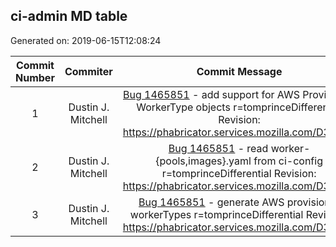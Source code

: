 ## ci-admin MD table
Generated on: 2019-06-15T12:08:24

| Commit Number | Commiter | Commit Message | Commit Url | Date | 
|:-----:|:-----:|:----------------------------------:|:------:|:----:| 
|1|Dustin J. Mitchell |[Bug 1465851](https://bugzilla.mozilla.org/show_bug.cgi?id=1465851)  - add support for AWS Provisioner WorkerType objects r=tomprinceDifferential Revision: https://phabricator.services.mozilla.com/D32081|[URL](https://hg.mozilla.org/ci/ci-admin/pushloghtml?changeset=373421071b2b)|2019-06-07 23:13:13
|2|Dustin J. Mitchell |[Bug 1465851](https://bugzilla.mozilla.org/show_bug.cgi?id=1465851)  - read worker-{pools,images}.yaml from ci-config r=tomprinceDifferential Revision: https://phabricator.services.mozilla.com/D32082|[URL](https://hg.mozilla.org/ci/ci-admin/pushloghtml?changeset=f29b9d60d7b6)|2019-06-07 23:13:13
|3|Dustin J. Mitchell |[Bug 1465851](https://bugzilla.mozilla.org/show_bug.cgi?id=1465851)  - generate AWS provisioner workerTypes r=tomprinceDifferential Revision: https://phabricator.services.mozilla.com/D32083|[URL](https://hg.mozilla.org/ci/ci-admin/pushloghtml?changeset=b06029426b9d)|2019-06-07 23:13:13
